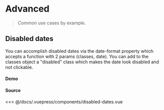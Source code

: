 # Advanced

> Common use cases by example.

## Disabled dates

You can accomplish disabled dates via the date-format property which accepts a function with 2 params (classes, date). You can add to the classes object a "disabled" class which makes the date look disabled and not clickable.

#### Demo
<disabled-dates />

#### Source
<<< @/docs/.vuepress/components/disabled-dates.vue
